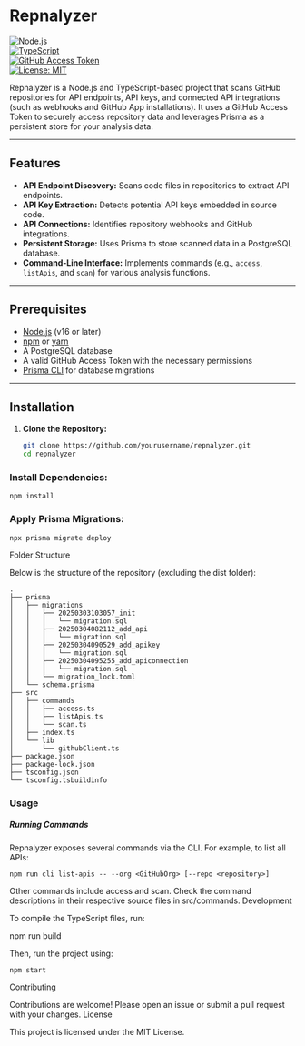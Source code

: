 # Repnalyzer

[![Node.js](https://img.shields.io/badge/Node.js-v16-blue.svg)](https://nodejs.org)  
[![TypeScript](https://img.shields.io/badge/TypeScript-4.x-blue.svg)](https://www.typescriptlang.org)  
[![GitHub Access Token](https://img.shields.io/badge/GitHub_Access_Token-secure-brightgreen.svg)](#)  
[![License: MIT](https://img.shields.io/badge/License-MIT-yellow.svg)](https://opensource.org/licenses/MIT)

Repnalyzer is a Node.js and TypeScript-based project that scans GitHub repositories for API endpoints, API keys, and connected API integrations (such as webhooks and GitHub App installations). It uses a GitHub Access Token to securely access repository data and leverages Prisma as a persistent store for your analysis data.

---

## Features

- **API Endpoint Discovery:** Scans code files in repositories to extract API endpoints.
- **API Key Extraction:** Detects potential API keys embedded in source code.
- **API Connections:** Identifies repository webhooks and GitHub integrations.
- **Persistent Storage:** Uses Prisma to store scanned data in a PostgreSQL database.
- **Command-Line Interface:** Implements commands (e.g., `access`, `listApis`, and `scan`) for various analysis functions.

---

## Prerequisites

- [Node.js](https://nodejs.org) (v16 or later)
- [npm](https://www.npmjs.com) or [yarn](https://yarnpkg.com)
- A PostgreSQL database
- A valid GitHub Access Token with the necessary permissions
- [Prisma CLI](https://www.prisma.io/docs/getting-started/quickstart) for database migrations

---

## Installation

1. **Clone the Repository:**

   ```bash
   git clone https://github.com/yourusername/repnalyzer.git
   cd repnalyzer
   ```

### Install Dependencies:

```npm install```

### Apply Prisma Migrations:

``` 
npx prisma migrate deploy
```

Folder Structure

Below is the structure of the repository (excluding the dist folder):
```
.
├── prisma
│   ├── migrations
│   │   ├── 20250303103057_init
│   │   │   └── migration.sql
│   │   ├── 20250304082112_add_api
│   │   │   └── migration.sql
│   │   ├── 20250304090529_add_apikey
│   │   │   └── migration.sql
│   │   ├── 20250304095255_add_apiconnection
│   │   │   └── migration.sql
│   │   └── migration_lock.toml
│   └── schema.prisma
├── src
│   ├── commands
│   │   ├── access.ts
│   │   ├── listApis.ts
│   │   └── scan.ts
│   ├── index.ts
│   └── lib
│       └── githubClient.ts
├── package.json
├── package-lock.json
├── tsconfig.json
└── tsconfig.tsbuildinfo
```
### Usage
##### Running Commands

Repnalyzer exposes several commands via the CLI. For example, to list all APIs:

```
npm run cli list-apis -- --org <GitHubOrg> [--repo <repository>]
```
Other commands include access and scan. Check the command descriptions in their respective source files in src/commands.
Development

To compile the TypeScript files, run:

npm run build

Then, run the project using:

```
npm start
```

Contributing

Contributions are welcome! Please open an issue or submit a pull request with your changes.
License

This project is licensed under the MIT License.